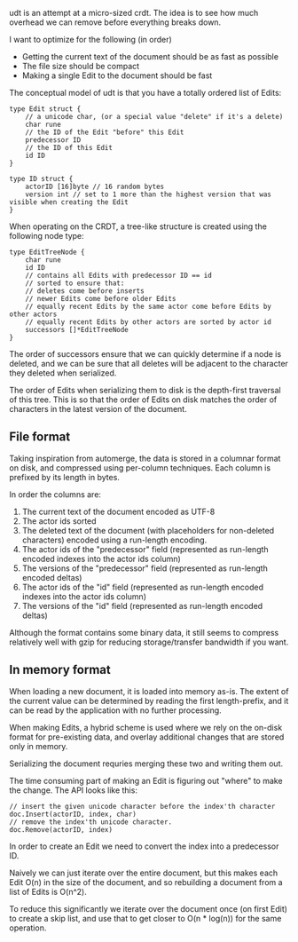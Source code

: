 udt is an attempt at a micro-sized crdt. The idea is to see how much overhead we can remove before everything breaks down.

I want to optimize for the following (in order)
* Getting the current text of the document should be as fast as possible
* The file size should be compact
* Making a single Edit to the document should be fast

The conceptual model of udt is that you have a totally ordered list of Edits:

```
type Edit struct {
    // a unicode char, (or a special value "delete" if it's a delete)
    char rune
    // the ID of the Edit "before" this Edit
    predecessor ID
    // the ID of this Edit
    id ID
}

type ID struct {
    actorID [16]byte // 16 random bytes
    version int // set to 1 more than the highest version that was visible when creating the Edit
}
```

When operating on the CRDT, a tree-like structure is created using the following node type:

```
type EditTreeNode {
    char rune
    id ID
    // contains all Edits with predecessor ID == id
    // sorted to ensure that:
    // deletes come before inserts
    // newer Edits come before older Edits
    // equally recent Edits by the same actor come before Edits by other actors
    // equally recent Edits by other actors are sorted by actor id
    successors []*EditTreeNode
}
```

The order of successors ensure that we can quickly determine if a node is deleted,
and we can be sure that all deletes will be adjacent to the character they deleted when
serialized.

The order of Edits when serializing them to disk is the depth-first traversal of this tree. This is so that the order of Edits on disk matches the order of characters in the latest version of the document.

## File format

Taking inspiration from automerge, the data is stored in a columnar format on disk, and compressed using per-column techniques. Each column is prefixed by its length in bytes.

In order the columns are:

1. The current text of the document encoded as UTF-8
3. The actor ids sorted
2. The deleted text of the document (with placeholders for non-deleted characters) encoded using a run-length encoding.
4. The actor ids of the "predecessor" field (represented as run-length encoded indexes into the actor ids column)
4. The versions of the "predecessor" field (represented as run-length encoded deltas)
4. The actor ids of the "id" field (represented as run-length encoded indexes into the actor ids column)
4. The versions of the "id" field (represented as run-length encoded deltas)

Although the format contains some binary data, it still seems to compress relatively well
with gzip for reducing storage/transfer bandwidth if you want.

## In memory format

When loading a new document, it is loaded into memory as-is. The extent of the current value can be determined by reading the first length-prefix, and it can be read by the application with no further processing.

When making Edits, a hybrid scheme is used where we rely on the on-disk format for pre-existing data, and overlay additional changes that are stored only in memory.

Serializing the document requries merging these two and writing them out.

The time consuming part of making an Edit is figuring out "where" to make the change. The API looks like this:
```
// insert the given unicode character before the index'th character
doc.Insert(actorID, index, char)
// remove the index'th unicode character.
doc.Remove(actorID, index)
```

In order to create an Edit we need to convert the index into a predecessor ID.

Naively we can just iterate over the entire document, but this makes each Edit O(n) in the size of the document, and so rebuilding a document from a list of Edits is O(n^2).

To reduce this significantly we iterate over the document once (on first Edit) to create a skip list, and use that to get closer to O(n * log(n)) for the same operation.
